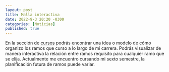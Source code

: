 ```yaml
---
layout: post
title: Malla interactiva
date: 2022-9-3 20:20 -0300
categories: [Noticias]
published: true
---
```


En la sección de [cursos](/malla/) podrás encontrar una idea o modelo de cómo organizo los ramos que curso a lo largo de mi carrera. Podrás visualizar de manera interactiva la relación entre ramos requisito para cualquier ramo que se elija. Actualmente me encuentro cursando mi sexto semestre, la planificación futura de ramos puede variar.